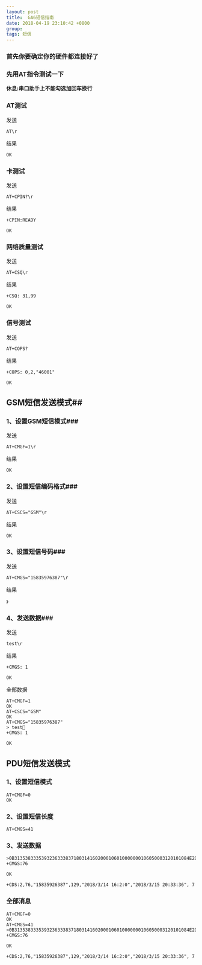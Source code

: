 ```yaml
---
layout: post
title:  GA6短信指南
date: 2018-04-19 23:10:42 +0800
group:   
tags: 短信  
---
```

### 首先你要确定你的硬件都连接好了
### 先用AT指令测试一下
**休息:串口助手上不能勾选加回车换行**  
### AT测试  
发送  

	AT\r  

结果   

	OK  

### 卡测试  
发送  

	AT+CPIN?\r  

结果  

	+CPIN:READY  

	OK  

### 网络质量测试   
发送  

	AT+CSQ\r  

结果  
 
	+CSQ: 31,99  

	OK  

### 信号测试  
发送  

	AT+COPS?  

结果  

	+COPS: 0,2,"46001"  

	OK  

## GSM短信发送模式##

### 1、设置GSM短信模式###
发送  

	AT+CMGF=1\r  

结果  

	OK

### 2、设置短信编码格式###
发送  
  
	AT+CSCS="GSM"\r

结果  

	OK

### 3、设置短信号码###
发送  

	AT+CMGS="15835976387"\r

结果  

	》

### 4、发送数据###
发送  

	test\r

结果  

	+CMGS: 1
  
	OK  

全部数据  

	AT+CMGF=1  
	OK  
	AT+CSCS="GSM"  
	OK  
	AT+CMGS="15835976387"  
	> test  
	+CMGS: 1  
  
	OK

## PDU短信发送模式
### 1、设置短信模式

	AT+CMGF=0
	OK

### 2、设置短信长度

	AT+CMGS=41

### 3、发送数据

	>0B31353833353932363338371803141602000106010000000106050003120101084E2D56FD60A8597D→
	+CMGS:76

	OK

	+CDS:2,76,"15835926387",129,"2018/3/14 16:2:0","2018/3/15 20:33:36", 7

### 全部消息

	AT+CMGF=0
	OK
	AT+CMGS=41
	>0B31353833353932363338371803141602000106010000000106050003120101084E2D56FD60A8597D→
	+CMGS:76

	OK

	+CDS:2,76,"15835926387",129,"2018/3/14 16:2:0","2018/3/15 20:33:36", 7